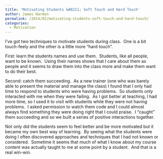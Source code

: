```yaml
---
title: 'Motivating Students &#8211; Soft Touch and Hard Touch'
author: James Harmon
permalink: /2014/02/motivating-students-soft-touch-and-hard-touch/
categories:
  - Motivation
---
```

I&#8217;ve got two techniques to motivate students during class.  One is a bit touch-feely and the other is a little more &#8220;hard touch&#8221;.

First: learn the students names and use them.  Students, like all people, want to be known.  Using their names shows that I care about them as people and it seems to draw them into the class more and make them want to do their best.

Second: catch them succeeding.  As a new trainer (one who was barely able to present the material and manage the class) I found that I only had time to respond to students who were having problems.  So students only interacted with me when they were failing.  As I got better at teaching, I had more time, so I used it to visit with students while they were not having problems.  I asked permission to watch them code and I could almost always find something they were doing right that I could praise.  I &#8220;caught&#8221; them succeeding and so we built a series of positive interactions together.

Not only did the students seem to feel better and be more motivated but it became my own best way of learning.  By seeing what the students were doing I often discovered approaches and techniques that I had not known or considered.  Sometime it seems that much of what I know about my course content was actually taught to me at some point by a student.  And that is a real win-win.
